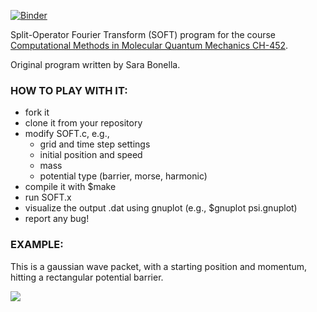 [![Binder](https://mybinder.org/badge_logo.svg)](https://mybinder.org/v2/gh/dou-du/SOFT-EPFL/dou?urlpath=%2Fvoila%2Frender%2Fex-soft.ipynb)


Split-Operator Fourier Transform (SOFT) program
for the course [Computational Methods in Molecular Quantum Mechanics CH-452](http://edu.epfl.ch/coursebook/en/computational-methods-in-molecular-quantum-mechanics-CH-452).

Original program written by Sara Bonella.

### HOW TO PLAY WITH IT:
- fork it
- clone it from your repository
- modify SOFT.c, e.g.,
     - grid and time step settings
     - initial position and speed
     - mass
     - potential type (barrier, morse, harmonic)
- compile it with $make
- run SOFT.x
- visualize the output .dat using gnuplot (e.g., $gnuplot psi.gnuplot)
- report any bug!

### EXAMPLE:
This is a gaussian wave packet, with a starting position and momentum, hitting a rectangular potential barrier.

![](README.gif)
